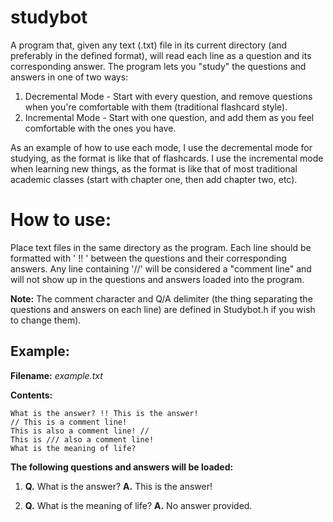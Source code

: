 # studybot
A program that, given any text (.txt) file in its current directory (and preferably in the defined format), will read each line as a question and its corresponding answer. The program lets you "study" the questions and answers in one of two ways:
1. Decremental Mode - Start with every question, and remove questions when you're comfortable with them (traditional flashcard style).
2. Incremental Mode - Start with one question, and add them as you feel comfortable with the ones you have.

As an example of how to use each mode, I use the decremental mode for studying, as the format is like that of flashcards. I use the incremental mode when learning new things, as the format is like that of most traditional academic classes (start with chapter one, then add chapter two, etc).

# How to use: 
Place text files in the same directory as the program. Each line should be formatted with ' !! ' between the questions and their corresponding answers. Any line containing '//' will be considered a "comment line" and will not show up in the questions and answers loaded into the program. 

**Note:** The comment character and Q/A delimiter (the thing separating the questions and answers on each line) are defined in Studybot.h if you wish to change them).

## Example:
**Filename:** *example.txt*

**Contents:**
```
What is the answer? !! This is the answer!
// This is a comment line!
This is also a comment line! //
This is /// also a comment line!
What is the meaning of life? 
```
**The following questions and answers will be loaded:**

1. **Q.** What is the answer? **A.** This is the answer!

2. **Q.** What is the meaning of life? **A.** No answer provided.
